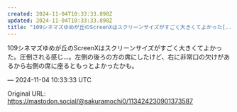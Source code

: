 ```yaml
---
created: 2024-11-04T10:33:33.898Z
updated: 2024-11-04T10:33:33.898Z
title: "109シネマズゆめが丘のScreenXはスクリーンサイズがすごく大きくてよかった[...]"
---
```


<p>109シネマズゆめが丘のScreenXはスクリーンサイズがすごく大きくてよかった。圧倒される感じ…。左側の後ろの方の席にしたけど、右に非常口の欠けがあるから右側の席に座るともっとよかったかも。</p>

&mdash; 2024-11-04 10:33:33 UTC

Original URL: https://mastodon.social/@sakuramochi0/113424230901373587

